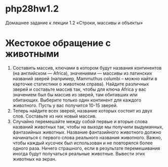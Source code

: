 # php28hw1.2
Домашнее задание к лекции 1.2 «Строки, массивы и объекты»
# Жестокое обращение с животными
1.	Составить массив, ключами в котором будут названия континентов (на английском — Africa), значениями — массивы из латинских названий зверей (например, Mammuthus columbi – можно найти в карточке статистики о животном справа). Найдите различных зверей и составьте массив так, чтобы для ключа Africa у вас значением был бы массив из зверей, там обитавших или обитающих. Выберите только один континент для каждого животного. Пусть у вас получится 10-15 зверей.
2.	Теперь найдите всех зверей, название которых состоит из двух слов. Составьте из них новый массив.
3.	Случайно перемешайте между собой первые и вторые слова названий животных так, чтобы на выходе мы получили выдуманных, фантазийных животных. Название фантазийного животного должно начинаться с первого слова реального названия животного. Важно, чтобы каждый кусочек был использован и не повторялся более одного раза. Ничего страшного, если в результате перемешивания иногда будут получаться реальные животные. Вывести этих животных на экран.
